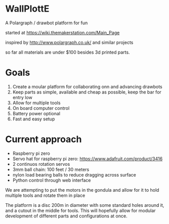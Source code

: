 # WallPlottE
A Polargraph / drawbot platform for fun

started at https://wiki.themakerstation.com/Main_Page

inspired by http://www.polargraph.co.uk/ and similar projects

so far all materials are under $100 besides 3d printed parts.

# Goals

1. Create a moular platform for collaborating onn and advancing drawbots
2. Keep parts as simple, available and cheap as possible, keep the bar for entry low
3. Allow for multiple tools
4. On board computer control
5. Battery power optional
6. Fast and easy setup

# Current approach

- Raspberry pi zero
- Servo hat for raspberry pi zero: https://www.adafruit.com/product/3416
- 2 continuos rotation servos
- 3mm ball chain: 100 feet / 30 meters
- nylon load bearing balls to reduce dragging across surface
- Python control through web interface

We are attempting to put the motors in the gondula and allow for it to hold multiple tools and rotate them in place

The platform is a disc 200m in diameter with some standard holes around it, and a cutout in the middle for tools. This will hopefully allow for modular development of different parts and configurations at once.
